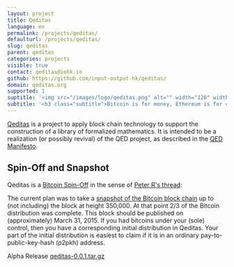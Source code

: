 ```yaml
---
layout: project
title: Qeditas
language: en
permalink: /projects/qeditas/
defaulturl: /projects/qeditas/
slug: qeditas
parent: qeditas
categories: projects
visible: true
contact: qeditas@iohk.io
github: https://github.com/input-output-hk/qeditas/
domain: qeditas.org
supported: 1
suptitle: '<img src="/images/logo/qeditas.png" alt="" width="120" width="140" />'
subtitle: '<h3 class="subtitle">Bitcoin is for money, Ethereum is for computation, Qeditas is for deduction</h3>'
---
```

<a href="http://qeditas.org/" target="_blank">Qeditas</a> is a project to apply block chain technology to support the construction of a library of formalized mathematics.
It is intended to be a realization (or possibly revival) of the QED project, as described in the <a href="https://www.cs.ru.nl/~freek/qed/qed.html" target="_blank">QED Manifesto</a>.

## Spin-Off and Snapshot

Qeditas is a <a href="https://bitcointalk.org/index.php?topic=563972.0" target="_blank">Bitcoin Spin-Off</a> in the sense of <a href="https://bitcointalk.org/index.php?topic=563972.0" target="_blank">Peter R's thread</a>:

The current plan was to take a <a href="https://mega.nz/#!IkBUzT5A!P4Ea4zLiJtnzFTHyqxyiNFZ00_N3E45Ra6LmFoVqCao" target="_blank">snapshot of the Bitcoin block chain</a> up to (not including) the block at height 350,000. At that point 2/3 of the Bitcoin distribution was complete. This block should be published on (approximately) March 31, 2015. If you had bitcoins under your (sole) control, then you have a corresponding initial distribution in Qeditas. Your part of the initial distribution is easiest to claim if it is in an ordinary pay-to-public-key-hash (p2pkh) address.

Alpha Release <a href="http://qeditas.org/qeditas-0.0.1.tar.gz">qeditas-0.0.1.tar.gz</a>
